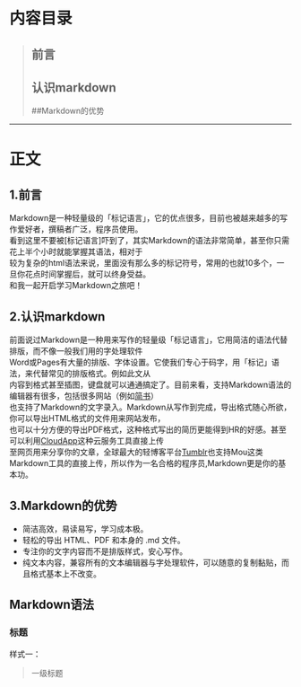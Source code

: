 # 内容目录  

>## 前言  
>## 认识markdown
>##Markdown的优势

___ 

# 正文  
## 1.前言  
Markdown是一种轻量级的「标记语言」，它的优点很多，目前也被越来越多的写作爱好者，撰稿者广泛，程序员使用。  
看到这里不要被[标记语言]吓到了，其实Markdown的语法非常简单，甚至你只需花上半个小时就能掌握其语法，相对于  
较为复杂的html语法来说，里面没有那么多的标记符号，常用的也就10多个，一旦你花点时间掌握后，就可以终身受益。  
和我一起开启学习Markdown之旅吧！
## 2.认识markdown  
前面说过Markdown是一种用来写作的轻量级「标记语言」，它用简洁的语法代替排版，而不像一般我们用的字处理软件  
Word或Pages有大量的排版、字体设置。它使我们专心于码字，用「标记」语法，来代替常见的排版格式。例如此文从  
内容到格式甚至插图，键盘就可以通通搞定了。目前来看，支持Markdown语法的编辑器有很多，包括很多网站（例如[简书](https://www.jianshu.com)）  
也支持了Markdown的文字录入。Markdown从写作到完成，导出格式随心所欲，你可以导出HTML格式的文件用来网站发布，  
也可以十分方便的导出PDF格式，这种格式写出的简历更能得到HR的好感。甚至可以利用[CloudApp](http://www.getcloudapp.com/)这种云服务工具直接上传  
至网页用来分享你的文章，全球最大的轻博客平台[Tumblr](http://te1ee.tumblr.com/)也支持Mou这类Markdown工具的直接上传，所以作为一名合格的程序员,Markdown更是你的基本功。  

## 3.Markdown的优势  
- 简洁高效，易读易写，学习成本极。
- 轻松的导出 HTML、PDF 和本身的 .md 文件。  
- 专注你的文字内容而不是排版样式，安心写作。
- 纯文本内容，兼容所有的文本编辑器与字处理软件，可以随意的复制黏贴，而且格式基本上不改变。  

## Markdown语法  
### 标题  

样式一：  
>一级标题  
  


 





